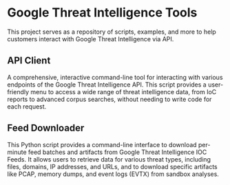 # Google Threat Intelligence Tools

This project serves as a repository of scripts, examples, and more to help customers interact with Google Threat Intelligence via API.

## API Client
A comprehensive, interactive command-line tool for interacting with various endpoints of the Google Threat Intelligence API. This script provides a user-friendly menu to access a wide range of threat intelligence data, from IoC reports to advanced corpus searches, without needing to write code for each request.

## Feed Downloader
This Python script provides a command-line interface to download per-minute feed batches and artifacts from Google Threat Intelligence IOC Feeds. It allows users to retrieve data for various threat types, including files, domains, IP addresses, and URLs, and to download specific artifacts like PCAP, memory dumps, and event logs (EVTX) from sandbox analyses.